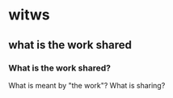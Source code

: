 witws
=====

what is the work shared
-----------------------

### What is the work shared?

What is meant by "the work"?
What is sharing?
